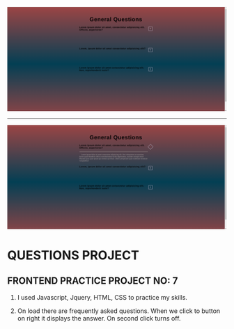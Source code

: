 ![example1](questionsProject1.png)

<hr>

![example2](questionsProject2.png)

# QUESTIONS PROJECT

## FRONTEND PRACTICE PROJECT NO: 7

1. I used Javascript, Jquery, HTML, CSS to practice my skills.

2. On load there are frequently asked questions. When we click to button on right it displays the answer. On second click turns off.
